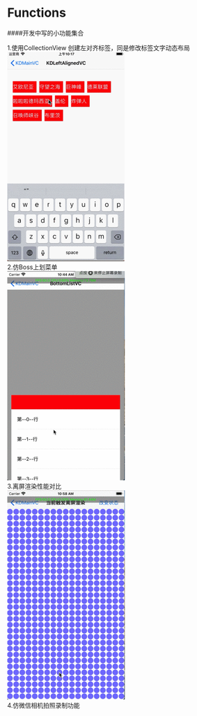 # Functions
####开发中写的小功能集合

1.使用CollectionView 创建左对齐标签，同是修改标签文字动态布局<br>
![](https://github.com/TheAlwaysHaveYou/Functions/raw/master/Gif/1_KDLeftAlignedVC.gif)<br>
2.仿Boss上划菜单<br>
![](https://github.com/TheAlwaysHaveYou/Functions/raw/master/Gif/2_BottomListVC.gif)<br>
3.离屏渲染性能对比<br>
![](https://github.com/TheAlwaysHaveYou/Functions/raw/master/Gif/3_OnScreenRenderVC.gif)<br>
4.仿微信相机拍照录制功能<br>
